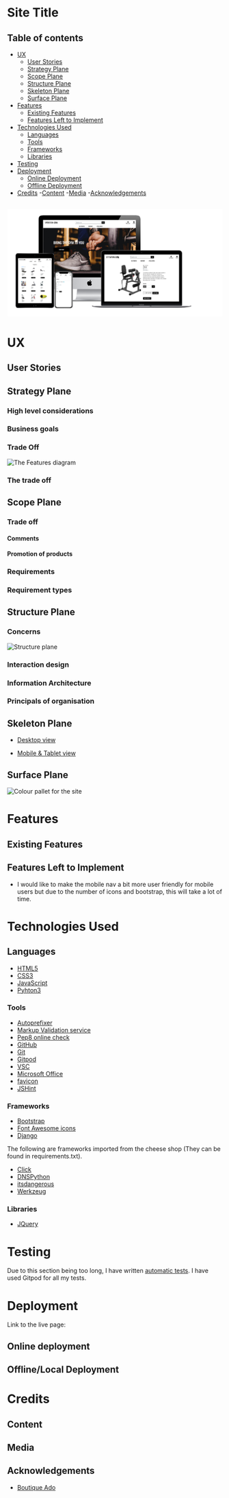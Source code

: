 # Site Title
## Table of contents

<!--table start-->

- [UX](#UX)
    - [User Stories](#User-Stories)
    - [Strategy Plane](#Strategy-plane)
    - [Scope Plane](#Scope-Plane)
    - [Structure Plane](#Structure-Plane)
    - [Skeleton Plane](#Skeleton-Plane)
    - [Surface Plane](#Surface-Plane)
- [Features](#Features)
    - [Existing Features](#Existing-Features)
    - [Features Left to Implement](#Features-Left-to-Implement) 
- [Technologies Used](#Technologies-Used)
    - [Languages](#Languages)
    - [Tools](#Tools)
    - [Frameworks](#Frameworks)
    - [Libraries](#Libraries)
- [Testing](#Testing)
- [Deployment](#Deployment)
    - [Online Deployment](#Online-deployment)
    - [Offline Deployment](#Offline/Local-Deployment)
- [Credits](#Credits)
    -[Content](#Content)
    -[Media](#Media)
    -[Acknowledgements](#Acknowledgements)
<!--table end-->

![Mock-up](Readme_sourceFiles/mockup.png)
---
 
# UX
## User Stories

## Strategy Plane
### High level considerations

### Business goals 

### Trade Off 

![The Features diagram](Readme_sourceFiles/tradeOff.png)


### The trade off

## Scope Plane

### Trade off

#### Comments

#### Promotion of products

### Requirements

### Requirement types

## Structure Plane
### Concerns

![Structure plane](Readme_sourceFiles/Structure_plane.png)

### Interaction design 

### Information Architecture

### Principals of organisation

## Skeleton Plane

- [Desktop view](Readme_sourceFiles/DesktopWireframe.pdf)

- [Mobile & Tablet view](Readme_sourceFiles/MobileAndTabletView.pdf)

## Surface Plane

![Colour pallet for the site](Readme_sourceFiles/pallet.png)

# Features
 
## Existing Features

## Features Left to Implement

- I would like to make the mobile nav a bit more user friendly for mobile users but due to the number of icons and bootstrap, this will take a lot of time.

# Technologies Used

## Languages

- [HTML5](https://en.wikipedia.org/wiki/HTML5)
- [CSS3](https://en.wikipedia.org/wiki/Cascading_Style_Sheets#CSS_3)
- [JavaScript](https://en.wikipedia.org/wiki/JavaScript)
- [Pyhton3](https://www.python.org/downloads/release/python-380/)

### Tools

- [Autoprefixer](https://autoprefixer.github.io/)
- [Markup Validation service](https://validator.w3.org/)
- [Pep8 online check](http://pep8online.com/)
- [GitHub](https://github.com/)
- [Git](https://git-scm.com/)
- [Gitpod](https://chrome.google.com/webstore/detail/gitpod-online-ide/dodmmooeoklaejobgleioelladacbeki?hl=en)
- [VSC](https://code.visualstudio.com/download)
- [Microsoft Office](https://www.office.com/)
- [favicon](https://www.favicon.cc/)
- [JSHint](https://jshint.com/)


### Frameworks

- [Bootstrap](https://getbootstrap.com/)
- [Font Awesome icons](https://fontawesome.com/icons?d=gallery)
- [Django](https://www.djangoproject.com/)

The following are frameworks imported from the cheese shop (They can be found in requirements.txt). 
- [Click](https://pypi.org/project/click/)
- [DNSPython](https://pypi.org/project/dnspython/)
- [itsdangerous](https://pypi.org/project/itsdangerous/)
- [Werkzeug](https://pypi.org/project/Werkzeug/)

### Libraries

- [JQuery](https://jquery.com)

# Testing

Due to this section being too long, I have written [automatic tests](automatic_testing.md).
I have used Gitpod for all my tests. 

# Deployment

Link to the live page: 
## Online deployment

## Offline/Local Deployment

# Credits

## Content

## Media


## Acknowledgements
- [Boutique Ado](https://github.com/KeisGSmit/OnlineShop)